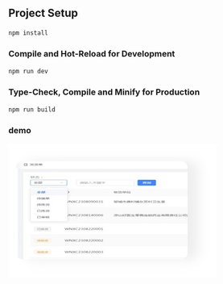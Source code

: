 ## Project Setup

```sh
npm install
```

### Compile and Hot-Reload for Development

```sh
npm run dev
```

### Type-Check, Compile and Minify for Production

```sh
npm run build
```

### demo
![image](https://github.com/bei-changforever/ERP-SYSTEM/blob/main/public/demo-picture/erp-demo.jpg)
